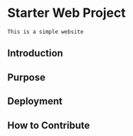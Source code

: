 # Starter Web Project
	This is a simple website
## Introduction

## Purpose 

## Deployment 

## How to Contribute 